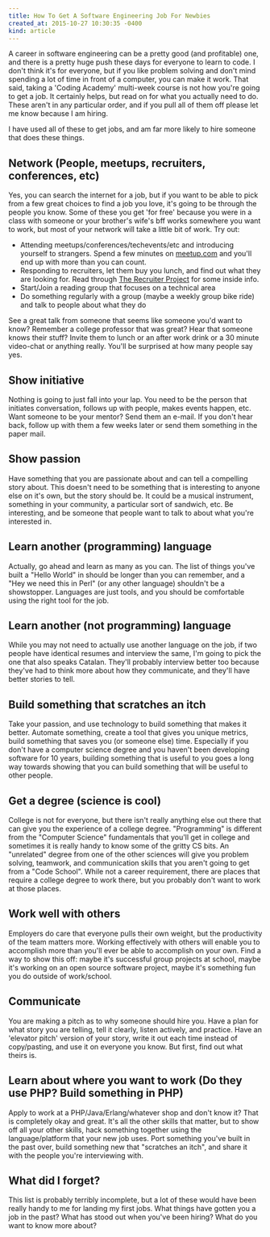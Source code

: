 ```yaml
---
title: How To Get A Software Engineering Job For Newbies
created_at: 2015-10-27 10:30:35 -0400
kind: article
---
```


A career in software engineering can be a pretty good (and profitable) one, and there is a pretty huge push these days for everyone to learn to code. I don't think it's for everyone, but if you like problem solving and don't mind spending a lot of time in front of a computer, you can make it work.  That said, taking a 'Coding Academy' multi-week course is not how you're going to get a job. It certainly helps, but read on for what you actually need to do. These aren't in any particular order, and if you pull all of them off please let me know because I am hiring.

I have used all of these to get jobs, and am far more likely to hire someone that does these things.

## Network (People, meetups, recruiters, conferences, etc)

Yes, you can search the internet for a job, but if you want to be able to pick from a few great choices to find a job you love, it's going to be through the people you know. Some of these you get 'for free' because you were in a class with someone or your brother's wife's bff works somewhere you want to work, but most of your network will take a little bit of work. Try out:

* Attending meetups/conferences/techevents/etc and introducing yourself to strangers. Spend a few minutes on [meetup.com](http://www.meetup.com) and you'll end up with more than you can count.
* Responding to recruiters, let them buy you lunch, and find out what they are looking for. Read through [The Recruiter Project](http://www.recruiterproject.org) for some inside info.
* Start/Join a reading group that focuses on a technical area
* Do something regularly with a group (maybe a weekly group bike ride) and talk to people about what they do

See a great talk from someone that seems like someone you'd want to know? Remember a college professor that was great? Hear that someone knows their stuff?  Invite them to lunch or an after work drink or a 30 minute video-chat or anything really. You'll be surprised at how many people say yes.

## Show initiative

Nothing is going to just fall into your lap. You need to be the person that initiates conversation, follows up with people, makes events happen, etc. Want someone to be your mentor? Send them an e-mail. If you don't hear back, follow up with them a few weeks later or send them something in the paper mail.

## Show passion

Have something that you are passionate about and can tell a compelling story about. This doesn't need to be something that is interesting to anyone else on it's own, but the story should be. It could be a musical instrument, something in your community, a particular sort of sandwich, etc. Be interesting, and be someone that people want to talk to about what you're interested in.

## Learn another (programming) language

Actually, go ahead and learn as many as you can. The list of things you've built a "Hello World" in should be longer than you can remember, and a "Hey we need this in Perl" (or any other language) shouldn't be a showstopper. Languages are just tools, and you should be comfortable using the right tool for the job.

## Learn another (not programming) language

While you may not need to actually use another language on the job, if two people have identical resumes and interview the same, I'm going to pick the one that also speaks Catalan. They'll probably interview better too because they've had to think more about how they communicate, and they'll have better stories to tell.

## Build something that scratches an itch

Take your passion, and use technology to build something that makes it better. Automate something, create a tool that gives you unique metrics, build something that saves you (or someone else) time. Especially if you don't have a computer science degree and you haven't been developing software for 10 years, building something that is useful to you goes a long way towards showing that you can build something that will be useful to other people.

## Get a degree (science is cool)

College is not for everyone, but there isn't really anything else out there that can give you the experience of a college degree.  "Programming" is different from the "Computer Science" fundamentals that you'll get in college and sometimes it is really handy to know some of the gritty CS bits. An "unrelated" degree from one of the other sciences will give you problem solving, teamwork, and communication skills that you aren't going to get from a "Code School". While not a career requirement, there are places that require a college degree to work there, but you probably don't want to work at those places.

## Work well with others

Employers do care that everyone pulls their own weight, but the productivity of the team matters more.  Working effectively with others will enable you to accomplish more than you'll ever be able to accomplish on your own. Find a way to show this off: maybe it's successful group projects at school, maybe it's working on an open source software project, maybe it's something fun you do outside of work/school.

## Communicate

You are making a pitch as to why someone should hire you. Have a plan for what story you are telling, tell it clearly, listen actively, and practice. Have an 'elevator pitch' version of your story, write it out each time instead of copy/pasting, and use it on everyone you know. But first, find out what theirs is.

## Learn about where you want to work (Do they use PHP? Build something in PHP)

Apply to work at a PHP/Java/Erlang/whatever shop and don't know it? That is completely okay and great.  It's all the other skills that matter, but to show off all your other skills, hack something together using the language/platform that your new job uses.  Port something you've built in the past over, build something new that "scratches an itch", and share it with the people you're interviewing with.  

## What did I forget?

This list is probably terribly incomplete, but a lot of these would have been really handy to me for landing my first jobs. What things have gotten you a job in the past? What has stood out when you've been hiring? What do you want to know more about?
